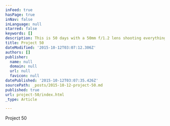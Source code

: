 ```yaml
---
inFeed: true
hasPage: true
inNav: false
inLanguage: null
starred: false
keywords: []
description: This is 50 days with a 50mm f/1.2 lens shooting everything in my life.
title: Project 50
dateModified: '2015-10-12T03:07:12.306Z'
authors: []
publisher:
  name: null
  domain: null
  url: null
  favicon: null
datePublished: '2015-10-12T03:07:35.426Z'
sourcePath: _posts/2015-10-12-project-50.md
published: true
url: project-50/index.html
_type: Article

---
```

Project 50